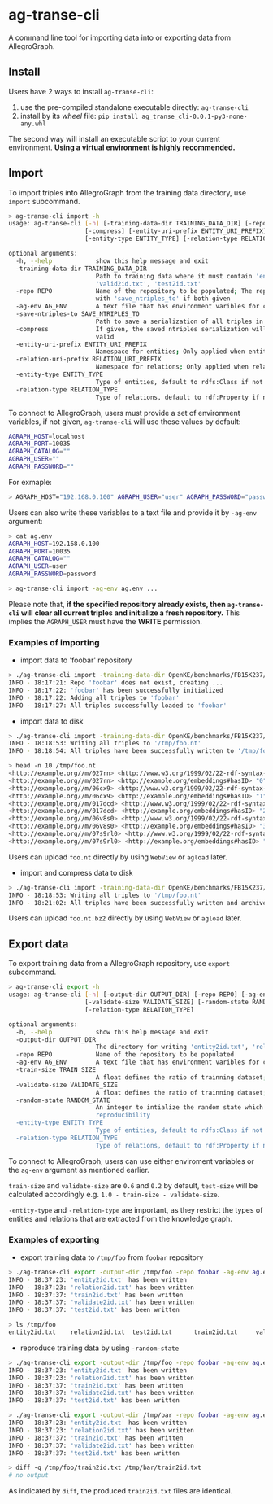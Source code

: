 # ag-transe-cli

A command line tool for importing data into or exporting data from AllegroGraph.

## Install

Users have 2 ways to install `ag-transe-cli`:

1. use the pre-compiled standalone executable directly: `ag-transe-cli`
2. install by its *wheel* file: `pip install ag_transe_cli-0.0.1-py3-none-any.whl`

The second way will install an executable script to your current environment. **Using a virtual environment is highly recommended.**

## Import

To import triples into AllegroGraph from the training data directory, use `import` subcommand.

```bash
> ag-transe-cli import -h
usage: ag-transe-cli [-h] [-training-data-dir TRAINING_DATA_DIR] [-repo REPO] [-ag-env AG_ENV] [-save-ntriples-to SAVE_NTRIPLES_TO]
                     [-compress] [-entity-uri-prefix ENTITY_URI_PREFIX] [-relation-uri-prefix RELATION_URI_PREFIX]
                     [-entity-type ENTITY_TYPE] [-relation-type RELATION_TYPE]

optional arguments:
  -h, --help            show this help message and exit
  -training-data-dir TRAINING_DATA_DIR
                        Path to training data where it must contain 'entity2id.txt', 'relation2id.txt', 'train2id.txt',
                        'valid2id.txt', 'test2id.txt'
  -repo REPO            Name of the repository to be populated; The repository will be re-newed if it already exists and will conflict
                        with 'save_ntriples_to' if both given
  -ag-env AG_ENV        A text file that has environment varibles for connecting to AllegroGraph, e.g. 'AGRAPH_HOST', 'AGRAPH_PORT'
  -save-ntriples-to SAVE_NTRIPLES_TO
                        Path to save a serialization of all triples in NTriples format; It will conflict with 'repo' if both given
  -compress             If given, the saved ntriples serialization will be compressed; Only meaningful when 'save_ntriples_to' is
                        valid
  -entity-uri-prefix ENTITY_URI_PREFIX
                        Namespace for entities; Only applied when entities from 'entity2id.txt' are not URIs
  -relation-uri-prefix RELATION_URI_PREFIX
                        Namespace for relations; Only applied when relations from 'relation2id.txt' are not URIs
  -entity-type ENTITY_TYPE
                        Type of entities, default to rdfs:Class if not given; Must be a valid uri
  -relation-type RELATION_TYPE
                        Type of relations, default to rdf:Property if not given; Must be a valid uri
```

To connect to AllegroGraph, users must provide a set of environment variables, if not given, `ag-transe-cli` will use these values by default:

```bash
AGRAPH_HOST=localhost
AGRAPH_PORT=10035
AGRAPH_CATALOG=""
AGRAPH_USER=""
AGRAPH_PASSWORD=""
```

For exmaple:

```bash
> AGRAPH_HOST="192.168.0.100" AGRAPH_USER="user" AGRAPH_PASSWORD="password" ./ag-transe-cli import ...
```

Users can also write these variables to a text file and provide it by `-ag-env` argument:

```bash
> cat ag.env
AGRAPH_HOST=192.168.0.100
AGRAPH_PORT=10035
AGRAPH_CATALOG=""
AGRAPH_USER=user
AGRAPH_PASSWORD=password

> ag-transe-cli import -ag-env ag.env ...
```

Please note that, **if the specified repository already exists, then `ag-transe-cli` will clear all current triples and initialize a fresh repository.** This implies the `AGRAPH_USER` must have the **WRITE** permission.

### Examples of importing

* import data to 'foobar' repository

```bash
> ./ag-transe-cli import -training-data-dir OpenKE/benchmarks/FB15K237/ -repo foobar -ag-env ag.env -entity-uri-prefix "http://example.org/" -relation-uri-prefix "http://example.org/Property#"
INFO - 18:17:21: Repo 'foobar' does not exist, creating ...
INFO - 18:17:22: 'foobar' has been successfully initialized
INFO - 18:17:22: Adding all triples to 'foobar'
INFO - 18:17:27: All triples successfully loaded to 'foobar'
```

* import data to disk

```bash
> ./ag-transe-cli import -training-data-dir OpenKE/benchmarks/FB15K237/ -save-ntriples-to /tmp/foo.nt -entity-uri-prefix "http://example.org/" -relation-uri-prefix "http://example.org/Property#"
INFO - 18:18:53: Writing all triples to '/tmp/foo.nt'
INFO - 18:18:54: All triples have been successfully written to '/tmp/foo.nt'

> head -n 10 /tmp/foo.nt
<http://example.org//m/027rn> <http://www.w3.org/1999/02/22-rdf-syntax-ns#type> <http://www.w3.org/2000/01/rdf-schema#Class> .
<http://example.org//m/027rn> <http://example.org/embeddings#hasID> "0"^^<http://www.w3.org/2001/XMLSchema#integer> .
<http://example.org//m/06cx9> <http://www.w3.org/1999/02/22-rdf-syntax-ns#type> <http://www.w3.org/2000/01/rdf-schema#Class> .
<http://example.org//m/06cx9> <http://example.org/embeddings#hasID> "1"^^<http://www.w3.org/2001/XMLSchema#integer> .
<http://example.org//m/017dcd> <http://www.w3.org/1999/02/22-rdf-syntax-ns#type> <http://www.w3.org/2000/01/rdf-schema#Class> .
<http://example.org//m/017dcd> <http://example.org/embeddings#hasID> "2"^^<http://www.w3.org/2001/XMLSchema#integer> .
<http://example.org//m/06v8s0> <http://www.w3.org/1999/02/22-rdf-syntax-ns#type> <http://www.w3.org/2000/01/rdf-schema#Class> .
<http://example.org//m/06v8s0> <http://example.org/embeddings#hasID> "3"^^<http://www.w3.org/2001/XMLSchema#integer> .
<http://example.org//m/07s9rl0> <http://www.w3.org/1999/02/22-rdf-syntax-ns#type> <http://www.w3.org/2000/01/rdf-schema#Class> .
<http://example.org//m/07s9rl0> <http://example.org/embeddings#hasID> "4"^^<http://www.w3.org/2001/XMLSchema#integer> .
```

Users can upload `foo.nt` directly by using `WebView` or `agload` later.

* import and compress data to disk

```bash
> ./ag-transe-cli import -training-data-dir OpenKE/benchmarks/FB15K237/ -save-ntriples-to /tmp/foo.nt -compress -entity-uri-prefix "http://example.org/" -relation-uri-prefix "http://example.org/Property#"
INFO - 18:18:53: Writing all triples to '/tmp/foo.nt'
INFO - 18:21:02: All triples have been successfully written and archived to '/tmp/foo.nt.bz2'
```

Users can upload `foo.nt.bz2` directly by using `WebView` or `agload` later.

## Export data

To export training data  from a AllegroGraph repository, use `export` subcommand.

```bash
> ag-transe-cli export -h
usage: ag-transe-cli [-h] [-output-dir OUTPUT_DIR] [-repo REPO] [-ag-env AG_ENV] [-train-size TRAIN_SIZE]
                     [-validate-size VALIDATE_SIZE] [-random-state RANDOM_STATE] [-entity-type ENTITY_TYPE]
                     [-relation-type RELATION_TYPE]

optional arguments:
  -h, --help            show this help message and exit
  -output-dir OUTPUT_DIR
                        The directory for writing 'entity2id.txt', 'relation2id.txt', 'train2id.txt', 'valid2id.txt', 'test2id.txt'
  -repo REPO            Name of the repository to be populated
  -ag-env AG_ENV        A text file that has environment varibles for connecting to AllegroGraph, e.g. 'AGRAPH_HOST', 'AGRAPH_PORT'
  -train-size TRAIN_SIZE
                        A float defines the ratio of trainning dataset; default to be 0.6
  -validate-size VALIDATE_SIZE
                        A float defines the ratio of trainning dataset; default to be 0.2
  -random-state RANDOM_STATE
                        An integer to intialize the random state which will be using during splitting data; it's usually used for
                        reproducibility
  -entity-type ENTITY_TYPE
                        Type of entities, default to rdfs:Class if not given; Must be a valid uri
  -relation-type RELATION_TYPE
                        Type of relations, default to rdf:Property if not given; Must be a valid uri
```

To connect to AllegroGraph, users can use either enviroment variables or the `ag-env` argument as mentioned earlier.

`train-size` and `validate-size` are `0.6` and `0.2` by default, `test-size` will be calculated accordingly e.g. `1.0 - train-size - validate-size`.

`-entity-type` and `-relation-type` are important, as they restrict the types of entities and relations that are extracted from the knowledge graph.

### Examples of exporting

* export training data to `/tmp/foo` from `foobar` repository

```bash
> ./ag-transe-cli export -output-dir /tmp/foo -repo foobar -ag-env ag.env -train-size 0.7 -validate-size 0.15
INFO - 18:37:23: 'entity2id.txt' has been written
INFO - 18:37:23: 'relation2id.txt' has been written
INFO - 18:37:37: 'train2id.txt' has been written
INFO - 18:37:37: 'validate2id.txt' has been written
INFO - 18:37:37: 'test2id.txt' has been written

> ls /tmp/foo
entity2id.txt    relation2id.txt  test2id.txt      train2id.txt     validate2id.txt
```

* reproduce training data by using `-random-state`

```bash
> ./ag-transe-cli export -output-dir /tmp/foo -repo foobar -ag-env ag.env -train-size 0.7 -validate-size 0.15 -random-state 42
INFO - 18:37:23: 'entity2id.txt' has been written
INFO - 18:37:23: 'relation2id.txt' has been written
INFO - 18:37:37: 'train2id.txt' has been written
INFO - 18:37:37: 'validate2id.txt' has been written
INFO - 18:37:37: 'test2id.txt' has been written

> ./ag-transe-cli export -output-dir /tmp/bar -repo foobar -ag-env ag.env -train-size 0.7 -validate-size 0.15 -random-state 42
INFO - 18:37:23: 'entity2id.txt' has been written
INFO - 18:37:23: 'relation2id.txt' has been written
INFO - 18:37:37: 'train2id.txt' has been written
INFO - 18:37:37: 'validate2id.txt' has been written
INFO - 18:37:37: 'test2id.txt' has been written

> diff -q /tmp/foo/train2id.txt /tmp/bar/train2id.txt
# no output
```

As indicated by `diff`, the produced `train2id.txt` files are identical.
